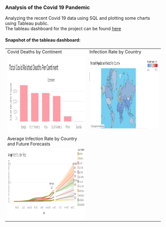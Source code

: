 ### Analysis of the Covid 19 Pandemic
Analyzing the recent Covid 19 data using SQL and plotting some charts using Tableau public. <br>
The tableau dashboard for the project can be found <a href="https://public.tableau.com/app/profile/arindam.baruah#!/?newProfile=&activeTab=0">here</a> <br>

#### Snapshot of the tableau dashboard: <br>

<table>
  <tr>
    <td>Covid Deaths by Continent</td>
    <td>Infection Rate by Country</td>
  </tr>
  <tr>
    <td valign="top"><img src="https://github.com/Ol0fmeistR/Covid-19-Analysis/blob/main/visualizations/Continent.png" height="250"></td>
    <td valign="top"><img src="https://github.com/Ol0fmeistR/Covid-19-Analysis/blob/main/visualizations/PercentPop.png" width="1000" height="234"></td>
  </tr>
  <tr>
    <td>Average Infection Rate by Country and Future Forecasts</td>
  </tr>
  <tr>
    <td valign="top"><img src="https://github.com/Ol0fmeistR/Covid-19-Analysis/blob/main/visualizations/CountryStats.png" height="230"></td>
  </tr>
</table>
